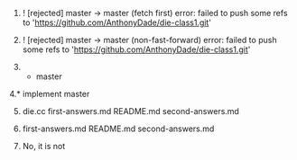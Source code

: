 1.  ! [rejected]        master -> master (fetch first)
    error: failed to push some refs to 'https://github.com/AnthonyDade/die-class1.git'

2.  ! [rejected]        master -> master (non-fast-forward)
error: failed to push some refs to 'https://github.com/AnthonyDade/die-class1.git'

3. * master

4.* implement
    master

5. die.cc	first-answers.md  README.md  second-answers.md

6. first-answers.md  README.md  second-answers.md

7. No, it is not
